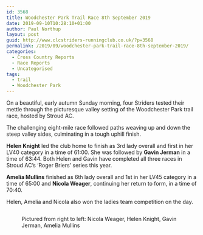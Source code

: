 ```yaml
---
id: 3568
title: Woodchester Park Trail Race 8th September 2019
date: 2019-09-10T10:28:10+01:00
author: Paul Northup
layout: post
guid: http://www.clcstriders-runningclub.co.uk/?p=3568
permalink: /2019/09/woodchester-park-trail-race-8th-september-2019/
categories:
  - Cross Country Reports
  - Race Reports
  - Uncategorised
tags:
  - trail
  - Woodchester Park
---
```

On a beautiful, early autumn Sunday morning, four Striders tested their mettle through the picturesque valley setting of the Woodchester Park trail race, hosted by Stroud AC.&nbsp;

The challenging eight-mile race followed paths weaving up and down the steep valley sides, culminating in a tough uphill finish.&nbsp;

**Helen Knight** led the club home to finish as 3rd lady overall and first in her LV40 category in a time of 61:00. She was followed by **Gavin Jerman** in a time of 63:44. Both Helen and Gavin have completed all three races in Stroud AC&#8217;s &#8216;Roger Briers&#8217; series this year.

**Amelia Mullins** finished as 6th lady overall and 1st in her LV45 category in a time of 65:00 and **Nicola Weager**, continuing her return to form, in a time of 70:40.

Helen, Amelia and Nicola also won the ladies team competition on the day.<figure class="wp-block-image">

<img src="http://www.clcstriders-runningclub.co.uk/wplive/wp-content/uploads/2019/09/Woodchester-2019-e1568107529508.jpg" alt="" class="wp-image-3571" /> <figcaption>Pictured from right to left: Nicola Weager, Helen Knight, Gavin Jerman, Amelia Mullins</figcaption></figure>